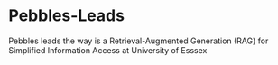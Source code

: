 # Pebbles-Leads
Pebbles leads the way is a Retrieval-Augmented Generation (RAG) for Simplified Information Access at University of Esssex
